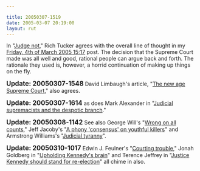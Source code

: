 ```yaml
---

title: 20050307-1519
date: 2005-03-07 20:19:00
layout: rut
---
```


<p> In "<a href="http://www.townhall.com/columnists/richtucker/rt20050304.shtml">Judge
not</a>," Rich Tucker agrees with the overall line of thought in
my <a href="./view.php?date=20050304-1517">Friday, 4th of March
2005 15:17</a> post.  The decision that the Supreme Court made
was all well and good, rational people can argue back and forth.
The rationale they used is, however, a horrid continuation of making
up things on the fly.</p>

<p><strong><big>Update: 20050307-1548</big></strong> David Limbaugh's article, "<a href="http://www.townhall.com/columnists/davidlimbaugh/dl20050304.shtml">The new age Supreme Court</a>," also agrees.</p>

<p><strong><big>Update: 20050307-1614</big></strong> as does Mark Alexander in "<a href="http://www.townhall.com/columnists/markalexander/ma20050305.shtml">Judicial supremacists and the despotic branch</a>."</p>

<p><strong><big>Update: 20050308-1142</big></strong> See also George Will's "<a href="http://www.townhall.com/columnists/georgewill/gw20050307.shtml">Wrong on all counts</a>," Jeff Jacoby's "<a href="http://www.townhall.com/columnists/jeffjacoby/jj20050307.shtml">A phony 'consensus' on youthful killers</a>" and Armstrong Williams's "<a href="http://www.townhall.com/columnists/Armstrongwilliams/aw20050307.shtml">Judicial tyranny</a>".

</p><p><strong><big>Update: 20050310-1017</big></strong> Edwin J. Feulner's "<a href="http://www.townhall.com/columnists/edwinfeulner/ef20050309.shtml">Courting trouble</a>," Jonah Goldberg in "<a href="http://www.townhall.com/columnists/jonahgoldberg/jg20050309.shtml">Upholding Kennedy's brain</a>" and Terence Jeffrey in "<a href="http://www.townhall.com/columnists/terencejeffrey/tj20050309.shtml">Justice Kennedy should stand for re-election</a>" all chime in also.</p>

